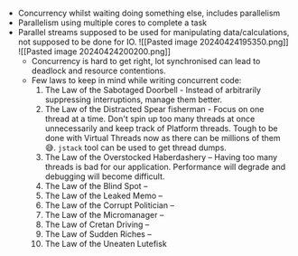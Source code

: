 - Concurrency whilst waiting doing something else, includes parallelism
- Parallelism using multiple cores to complete a task
- Parallel streams supposed to be used for manipulating data/calculations, not supposed to be done for IO.
  ![[Pasted image 20240424195350.png]]
  ![[Pasted image 20240424200200.png]]
  - Concurrency is hard to get right, lot synchronised can lead to deadlock and resource contentions.
  - Few laws to keep in mind while writing concurrent code:
	  1. The Law of the Sabotaged Doorbell - Instead of arbitrarily suppressing interruptions, manage them better. 
	  2. The Law of the Distracted Spear fisherman - Focus on one thread at a time. Don't spin up too many threads at once unnecessarily and keep track of Platform threads. Tough to be done with Virtual Threads now as there can be millions of them 😅. `jstack` tool can be used to get thread dumps.
	  3. The Law of the Overstocked Haberdashery – Having too many threads is bad for our application. Performance will degrade and debugging will become difficult.
	  4. The Law of the Blind Spot – 
	  5. The Law of the Leaked Memo – 
	  6. The Law of the Corrupt Politician – 
	  7. The Law of the Micromanager – 
	  8. The Law of Cretan Driving – 
	  9. The Law of Sudden Riches – 
	  10. The Law of the Uneaten Lutefisk